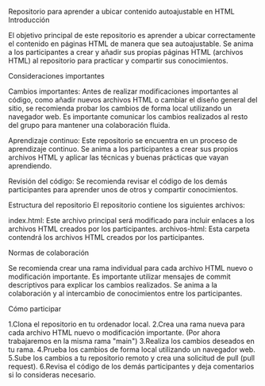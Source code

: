 Repositorio para aprender a ubicar contenido autoajustable en HTML
Introducción

El objetivo principal de este repositorio es aprender a ubicar correctamente el contenido en páginas HTML de manera que sea autoajustable. 
Se anima a los participantes a crear y añadir sus propias páginas HTML (archivos HTML) al repositorio para practicar y compartir sus conocimientos.

Consideraciones importantes

Cambios importantes: Antes de realizar modificaciones importantes al código, como añadir nuevos archivos HTML o cambiar el diseño general del sitio, se recomienda 
probar los cambios de forma local utilizando un navegador web. Es importante comunicar los cambios realizados al resto del grupo para mantener una colaboración fluida.

Aprendizaje continuo: Este repositorio se encuentra en un proceso de aprendizaje continuo. Se anima a los participantes a crear sus propios archivos HTML y aplicar 
las técnicas y buenas prácticas que vayan aprendiendo.

Revisión del código: Se recomienda revisar el código de los demás participantes para aprender unos de otros y compartir conocimientos.

Estructura del repositorio
El repositorio contiene los siguientes archivos:

index.html: Este archivo principal será modificado para incluir enlaces a los archivos HTML creados por los participantes.
archivos-html: Esta carpeta contendrá los archivos HTML creados por los participantes.

Normas de colaboración

Se recomienda crear una rama individual para cada archivo HTML nuevo o modificación importante.
Es importante utilizar mensajes de commit descriptivos para explicar los cambios realizados.
Se anima a la colaboración y al intercambio de conocimientos entre los participantes.

Cómo participar

1.Clona el repositorio en tu ordenador local.
2.Crea una rama nueva para cada archivo HTML nuevo o modificación importante. (Por ahora trabajaremos en la misma rama "main")
3.Realiza los cambios deseados en tu rama.
4.Prueba los cambios de forma local utilizando un navegador web.
5.Sube los cambios a tu repositorio remoto y crea una solicitud de pull (pull request).
6.Revisa el código de los demás participantes y deja comentarios si lo consideras necesario.
